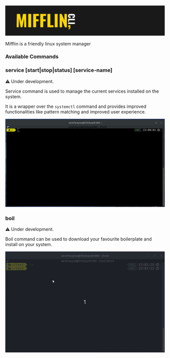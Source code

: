 ![](.github/screenshots/banner.png)

Mifflin is a friendly linux system manager

### Available Commands

### service [start|stop|status] [service-name]

:warning: Under development.

Service command is used to manage the current services installed on the system.

It is a wrapper over the ```systemctl``` command and provides improved functionalities like pattern matching and improved user experience.

![Service Command Example](.github/screenshots/service_demo_v1.gif)

### boil

:warning: Under development.

Boil command can be used to download your favourite boilerplate and install on your system.

![Boil Command Example](.github/screenshots/boil_v0.gif)
